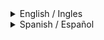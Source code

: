 <details>
<summary>English / Ingles</summary>

# Descendant Combinator
Understanding how combinators work can become a lot easier when you start playing around with them and see what exactly is affected by them versus what isn't.

The goal of this exercise is to apply styles to elements that are descendants of another element, while leaving elements that *aren't* descendants of that element unstyled.

You can use either type or class selectors for this exercise; use whichever you may feel you want to practice with more. The HTML file is set up (so no need to edit anything in it) such that any combination of selectors will work, so if you're feeling adventurous you can even try combining a type *and* class selector for the descendant combinator.

The properties you need to add are:

* Only the `p` elements that are descendants of the `div` element should have a yellow background, red text, a font size of 20px, and center aligned.

## Desired Outcome
![desired outcome](./desired-outcome.png)


### Self Check
- Do the elements that contain the text "This should be styled" have the correct styles applied?
- Do the elements that contain the text "This should be unstyled" have no styles applied?

</details>
<details>
<summary>Spanish / Español</summary>

# Combinador Descendente

Entender cómo funcionan los combinadores puede volverse mucho más fácil cuando empiezas a experimentar con ellos y ves qué exactamente se ve afectado por ellos y qué no.

El objetivo de este ejercicio es aplicar estilos a los elementos que son descendientes de otro elemento, mientras que dejas los elementos que *no* son descendientes de ese elemento sin estilos.

Puedes usar selectores de tipo o de clase para este ejercicio; usa el que sientas que quieres practicar más. El archivo HTML ya está configurado (por lo que no es necesario editar nada en él) de tal forma que cualquier combinación de selectores funcionará, así que si te sientes aventurero, incluso puedes intentar combinar un selector de tipo *y* de clase para el combinador descendente.

Las propiedades que debes agregar son:
    
* Solo los elementos `p` que son descendientes del elemento `div` deben tener un fondo amarillo, texto rojo, un tamaño de fuente de 20px y estar alineados al centro.

## Resultado Deseado
![resultado deseado](./desired-outcome.png)

### Autoevaluación
- ¿Los elementos que contienen el texto "This should be styled" tienen los estilos correctos aplicados?
- ¿Los elementos que contienen el texto "This should be unstyled" no tienen estilos aplicados?

</details>